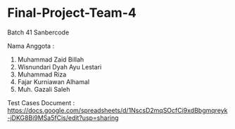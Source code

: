 # Final-Project-Team-4
Batch 41 Sanbercode

Nama Anggota :
1. Muhammad Zaid Billah
2. Wisnundari Dyah Ayu Lestari 
3. Muhammad Riza
4. Fajar Kurniawan Alhamal
5. Muh. Gazali Saleh

Test Cases Document : https://docs.google.com/spreadsheets/d/1NscsD2mqSOcfCi9xdBbgmqreyk-jDKG8Bi9MSa5fCis/edit?usp=sharing
